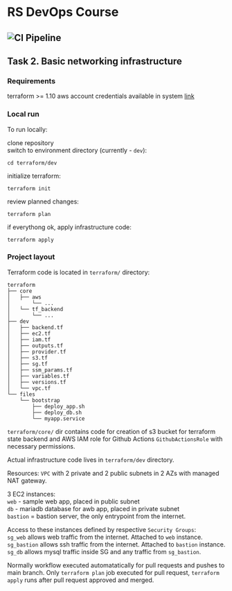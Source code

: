 # RS DevOps Course
![CI Pipeline](https://github.com/saaverdo/rsschool-devops-course-tasks/actions/workflows/ci.yml/badge.svg)
---

## Task 2. Basic networking infrastructure
### Requirements

terraform >= 1.10
aws account credentials available in system [link](https://registry.terraform.io/providers/hashicorp/aws/latest/docs#authentication-and-configuration)

### Local run

To run locally:  

clone repository  
switch to environment directory (currently - `dev`):  
```
cd terraform/dev
```
initialize terraform:  
```
terraform init
```
review planned changes:  
```
terraform plan
```
if everythong ok, apply infrastructure code:  
```
terraform apply
```


### Project layout

Terraform code is located in `terraform/` directory:

```
terraform
├── core
│   ├── aws
│       └── ...
│   └── tf_backend
│       └── ...
├── dev
│   ├── backend.tf
│   ├── ec2.tf
│   ├── iam.tf
│   ├── outputs.tf
│   ├── provider.tf
│   ├── s3.tf
│   ├── sg.tf
│   ├── ssm_params.tf
│   ├── variables.tf
│   ├── versions.tf
│   └── vpc.tf
└── files
    └── bootstrap
        ├── deploy_app.sh
        ├── deploy_db.sh
        └── myapp.service
```

`terraform/core/` dir contains code for creation of s3 bucket for terraform state backend and 
AWS IAM role for Github Actions `GithubActionsRole` with necessary permissions.


Actual infrastructure code lives in `terraform/dev` directory.  

Resources:
`VPC` with 2 private and 2 public subnets in 2 AZs with managed NAT gateway.  

3 EC2 instances:  
  `web` - sample web app, placed in public subnet  
  `db` - mariadb database for awb app, placed in private subnet  
  `bastion` = bastion server, the only entrypoint from the internet.  

Access to these instances defined by respective `Security Groups`:  
  `sg_web` allows web traffic from the internet. Attached to `web` instance.  
  `sg_bastion` allows ssh traffic from the internet. Attached to `bastion` instance.  
  `sg_db` allows mysql traffic inside SG and any traffic from `sg_bastion`.  


Normally workflow executed automatatically for pull requests and pushes to main branch.
Only `terraform plan` job executed for pull request, `terraform apply` runs after pull request approved and merged.
